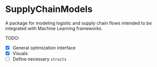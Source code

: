# SupplyChainModels

A package for modeling logistic and supply chain flows intended to be integrated with Machine Learning frameworks.

TODO:
- [x] General optimization interface
- [x] Visuals
- [ ] Define necessary `structs`
